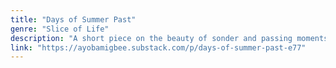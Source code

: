 ```yaml
---
title: "Days of Summer Past"
genre: "Slice of Life"
description: "A short piece on the beauty of sonder and passing moments."
link: "https://ayobamigbee.substack.com/p/days-of-summer-past-e77"
---
```


